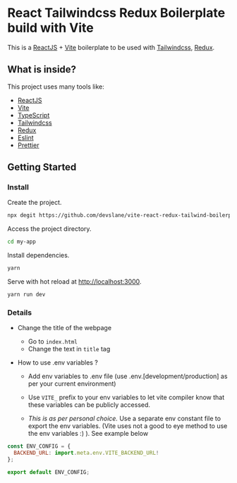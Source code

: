 # React Tailwindcss Redux Boilerplate build with Vite

This is a [ReactJS](https://reactjs.org) + [Vite](https://vitejs.dev) boilerplate to be used with [Tailwindcss](https://tailwindcss.com), [Redux](https://redux.js.org/).

## What is inside?

This project uses many tools like:

- [ReactJS](https://reactjs.org)
- [Vite](https://vitejs.dev)
- [TypeScript](https://www.typescriptlang.org)
- [Tailwindcss](https://tailwindcss.com)
- [Redux](https://redux.js.org/)
- [Eslint](https://eslint.org)
- [Prettier](https://prettier.io)

## Getting Started

### Install

Create the project.

```bash
npx degit https://github.com/devslane/vite-react-redux-tailwind-boilerplate my-app
```

Access the project directory.

```bash
cd my-app
```

Install dependencies.

```bash
yarn
```

Serve with hot reload at <http://localhost:3000>.

```bash
yarn run dev
```

### Details

- Change the title of the webpage

  - Go to `index.html`
  - Change the text in `title` tag

- How to use .env variables ?

  - Add env variables to .env file (use .env.[development/production] as per your current environment)

  - Use `VITE_` prefix to your env variables to let vite compiler know that these variables can be publicly accessed.

  - _This is as per personal choice._ Use a separate env constant file to export the env variables. (Vite uses not a good to eye method to use the env variables :) ). See example below

```js
const ENV_CONFIG = {
  BACKEND_URL: import.meta.env.VITE_BACKEND_URL!
};

export default ENV_CONFIG;

```
